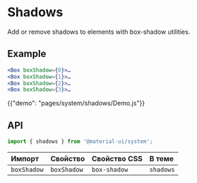 # Shadows

<p class="description">Add or remove shadows to elements with box-shadow utilities.</p>

## Example

```jsx
<Box boxShadow={0}>…
<Box boxShadow={1}>…
<Box boxShadow={2}>…
<Box boxShadow={3}>…
```

{{"demo": "pages/system/shadows/Demo.js"}}

## API

```js
import { shadows } from '@material-ui/system';
```

| Импорт      | Свойство    | Свойство CSS | В теме    |
| :---------- | :---------- | :----------- | :-------- |
| `boxShadow` | `boxShadow` | `box-shadow` | `shadows` |
